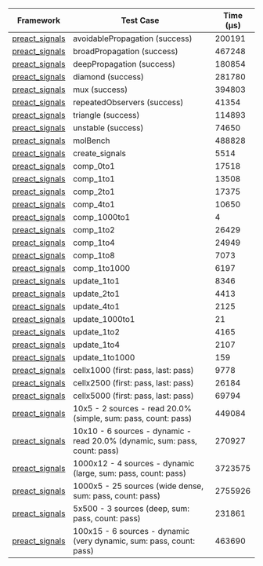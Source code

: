 | Framework | Test Case | Time (μs) |
| --- | --- | --- |
| [preact_signals](https://pub.dev/packages/preact_signals) | avoidablePropagation (success) | 200191 |
| [preact_signals](https://pub.dev/packages/preact_signals) | broadPropagation (success) | 467248 |
| [preact_signals](https://pub.dev/packages/preact_signals) | deepPropagation (success) | 180854 |
| [preact_signals](https://pub.dev/packages/preact_signals) | diamond (success) | 281780 |
| [preact_signals](https://pub.dev/packages/preact_signals) | mux (success) | 394803 |
| [preact_signals](https://pub.dev/packages/preact_signals) | repeatedObservers (success) | 41354 |
| [preact_signals](https://pub.dev/packages/preact_signals) | triangle (success) | 114893 |
| [preact_signals](https://pub.dev/packages/preact_signals) | unstable (success) | 74650 |
| [preact_signals](https://pub.dev/packages/preact_signals) | molBench | 488828 |
| [preact_signals](https://pub.dev/packages/preact_signals) | create_signals | 5514 |
| [preact_signals](https://pub.dev/packages/preact_signals) | comp_0to1 | 17518 |
| [preact_signals](https://pub.dev/packages/preact_signals) | comp_1to1 | 13508 |
| [preact_signals](https://pub.dev/packages/preact_signals) | comp_2to1 | 17375 |
| [preact_signals](https://pub.dev/packages/preact_signals) | comp_4to1 | 10650 |
| [preact_signals](https://pub.dev/packages/preact_signals) | comp_1000to1 | 4 |
| [preact_signals](https://pub.dev/packages/preact_signals) | comp_1to2 | 26429 |
| [preact_signals](https://pub.dev/packages/preact_signals) | comp_1to4 | 24949 |
| [preact_signals](https://pub.dev/packages/preact_signals) | comp_1to8 | 7073 |
| [preact_signals](https://pub.dev/packages/preact_signals) | comp_1to1000 | 6197 |
| [preact_signals](https://pub.dev/packages/preact_signals) | update_1to1 | 8346 |
| [preact_signals](https://pub.dev/packages/preact_signals) | update_2to1 | 4413 |
| [preact_signals](https://pub.dev/packages/preact_signals) | update_4to1 | 2125 |
| [preact_signals](https://pub.dev/packages/preact_signals) | update_1000to1 | 21 |
| [preact_signals](https://pub.dev/packages/preact_signals) | update_1to2 | 4165 |
| [preact_signals](https://pub.dev/packages/preact_signals) | update_1to4 | 2107 |
| [preact_signals](https://pub.dev/packages/preact_signals) | update_1to1000 | 159 |
| [preact_signals](https://pub.dev/packages/preact_signals) | cellx1000 (first: pass, last: pass) | 9778 |
| [preact_signals](https://pub.dev/packages/preact_signals) | cellx2500 (first: pass, last: pass) | 26184 |
| [preact_signals](https://pub.dev/packages/preact_signals) | cellx5000 (first: pass, last: pass) | 69794 |
| [preact_signals](https://pub.dev/packages/preact_signals) | 10x5 - 2 sources - read 20.0% (simple, sum: pass, count: pass) | 449084 |
| [preact_signals](https://pub.dev/packages/preact_signals) | 10x10 - 6 sources - dynamic - read 20.0% (dynamic, sum: pass, count: pass) | 270927 |
| [preact_signals](https://pub.dev/packages/preact_signals) | 1000x12 - 4 sources - dynamic (large, sum: pass, count: pass) | 3723575 |
| [preact_signals](https://pub.dev/packages/preact_signals) | 1000x5 - 25 sources (wide dense, sum: pass, count: pass) | 2755926 |
| [preact_signals](https://pub.dev/packages/preact_signals) | 5x500 - 3 sources (deep, sum: pass, count: pass) | 231861 |
| [preact_signals](https://pub.dev/packages/preact_signals) | 100x15 - 6 sources - dynamic (very dynamic, sum: pass, count: pass) | 463690 |
